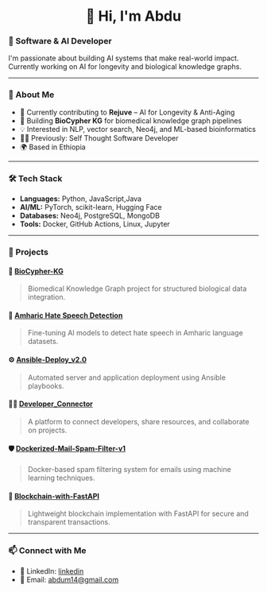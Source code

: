 <h1 align="center">👋 Hi, I'm Abdu</h1>

### 🧠 Software & AI Developer 

I'm passionate about building AI systems that make real-world impact. Currently working on AI for longevity and biological knowledge graphs.

---

### 💼 About Me

- 🔬 Currently contributing to **Rejuve** – AI for Longevity & Anti-Aging
- 🧬 Building **BioCypher KG** for biomedical knowledge graph pipelines
- 💡 Interested in NLP, vector search, Neo4j, and ML-based bioinformatics
- 🧑‍💻 Previously: Self Thought Software Developer
- 🌍 Based in Ethiopia

---

### 🛠 Tech Stack

- **Languages:** Python, JavaScript,Java
- **AI/ML:** PyTorch, scikit-learn, Hugging Face
- **Databases:** Neo4j, PostgreSQL, MongoDB
- **Tools:** Docker, GitHub Actions, Linux, Jupyter

---

### 📂 Projects

#### 🧬 [BioCypher-KG](https://github.com/Abdu1964/biocypher-kg)  
> Biomedical Knowledge Graph project for structured biological data integration.

#### 🧬 [Amharic Hate Speech Detection](https://github.com/Abdu1964/amharic-hate-speech-detection)  
> Fine-tuning AI models to detect hate speech in Amharic language datasets.

#### ⚙️ [Ansible-Deploy_v2.0](https://github.com/Abdu1964/ansible-deploy_v2.0)  
> Automated server and application deployment using Ansible playbooks.

#### 👨‍💻 [Developer_Connector](https://github.com/Abdu1964/Developer_Connector)  
> A platform to connect developers, share resources, and collaborate on projects.

#### 🛡️ [Dockerized-Mail-Spam-Filter-v1](https://github.com/Abdu1964/Dockerized-Mail-Spam-Filter-v1)  
> Docker-based spam filtering system for emails using machine learning techniques.

#### 🔗 [Blockchain-with-FastAPI](https://github.com/Abdu1964/blockchain-with-FastAPI)  
> Lightweight blockchain implementation with FastAPI for secure and transparent transactions.

---

### 📫 Connect with Me

- 🔗 LinkedIn: [linkedin]([https://linkedin.com/in/your-profile](https://www.linkedin.com/in/abdu-mohammed-714297191/))
- 📧 Email: abdum14@gmail.com
